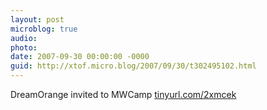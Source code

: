 ```yaml
---
layout: post
microblog: true
audio: 
photo: 
date: 2007-09-30 00:00:00 -0000
guid: http://xtof.micro.blog/2007/09/30/t302495102.html
---
```

DreamOrange invited to MWCamp [tinyurl.com/2xmcek](http://tinyurl.com/2xmcek)

